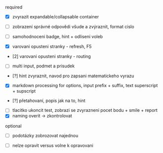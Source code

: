 required
- [x] zvyrazit expandable/collapsable container
- [ ] zobrazení správné odpovědi všude a zvýraznit, format cislo 
- [ ] samohodnoceni badge, hint + odliseni voleb 

- [x] varovani opusteni stranky - refresh, F5
- [2] varovani opusteni stranky - routing
- [ ] multi input, podmet a prisudek

- [?] hint zvyraznit, navod pro zapsani matematickeho vyrazu
- [x] markdown processing for options, input prefix + suffix,  text superscript + supscript
- [?] přetahovaní, popis jak na to, hint
- [ ] tlacitko ukoncit test, zobrazi se zvyrazneni pocet bodu + smile + report
- [x] naming overit -> zkontrolovat

optional
- [ ] podotázky zobrozovat najednou
- [ ] nelze opravit versus volne k opravovani

